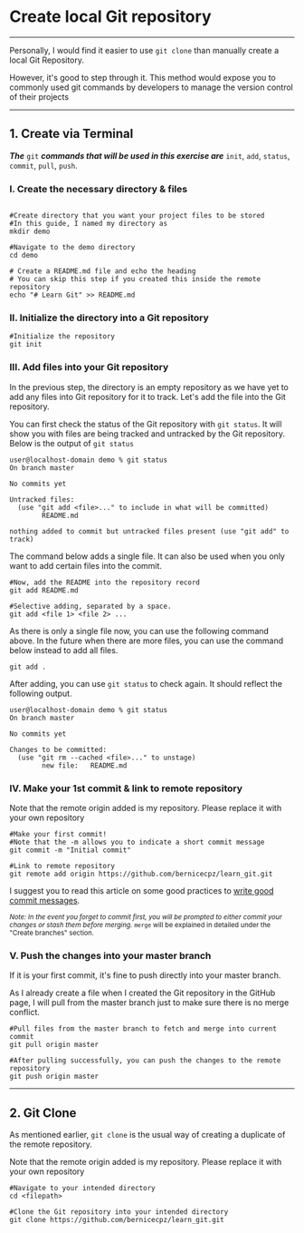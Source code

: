 # Create local Git repository 
---

Personally, I would find it easier to use `git clone` than manually create a local Git Repository. 

However, it's good to step through it. This method would expose you to commonly used git commands by developers to manage the version control of their projects

---

## 1. Create via Terminal

_**The**_ `git` _**commands that will be used in this exercise are**_ `init`, `add`, `status`, `commit`, `pull`, `push`.

### I. Create the necessary directory & files
```console

#Create directory that you want your project files to be stored
#In this guide, I named my directory as 
mkdir demo

#Navigate to the demo directory
cd demo

# Create a README.md file and echo the heading
# You can skip this step if you created this inside the remote repository
echo "# Learn Git" >> README.md
```

### II. Initialize the directory into a Git repository
```console
#Initialize the repository
git init
```

### III. Add files into your Git repository
In the previous step, the directory is an empty repository as we have yet to add any files into Git repository for it to track. Let's add the file into the Git repository. 

You can first check the status of the Git repository with `git status`. It will show you with files are being tracked and untracked by the Git repository. Below is the output of `git status`

```console
user@localhost-domain demo % git status
On branch master

No commits yet

Untracked files:
  (use "git add <file>..." to include in what will be committed)
        README.md

nothing added to commit but untracked files present (use "git add" to track)

```

The command below adds a single file. It can also be used when you only want to add certain files into the commit.

```console
#Now, add the README into the repository record
git add README.md

#Selective adding, separated by a space.
git add <file 1> <file 2> ...
```

As there is only a single file now, you can use the following command above. In the future when there are more files, you can use the command below instead to add all files.

```console
git add .
``` 

After adding, you can use `git status` to check again. It should reflect the following output.
```console
user@localhost-domain demo % git status
On branch master

No commits yet

Changes to be committed:
  (use "git rm --cached <file>..." to unstage)
        new file:   README.md
```

### IV. Make your 1st commit & link to remote repository
Note that the remote origin added is my repository. Please replace it with your own repository

```console
#Make your first commit!
#Note that the -m allows you to indicate a short commit message
git commit -m "Initial commit"

#Link to remote repository
git remote add origin https://github.com/bernicecpz/learn_git.git

```

I suggest you to read this article on some good practices to [write good commit messages](https://chris.beams.io/posts/git-commit/).  

<small>*Note: In the event you forget to commit first, you will be prompted to either commit your changes or stash them before merging.* `merge` will be explained in detailed under the "Create branches" section.</small>

### V. Push the changes into your master branch
If it is your first commit, it's fine to push directly into your master branch. 

As I already create a file when I created the Git repository in the GitHub page, I will pull from the master branch just to make sure there is no merge conflict.

```console
#Pull files from the master branch to fetch and merge into current commit
git pull origin master

#After pulling successfully, you can push the changes to the remote repository
git push origin master
```

---

## 2. Git Clone
As mentioned earlier, `git clone` is the usual way of creating a duplicate of the remote repository.

Note that the remote origin added is my repository. Please replace it with your own repository
```console
#Navigate to your intended directory
cd <filepath>

#Clone the Git repository into your intended directory
git clone https://github.com/bernicecpz/learn_git.git
```